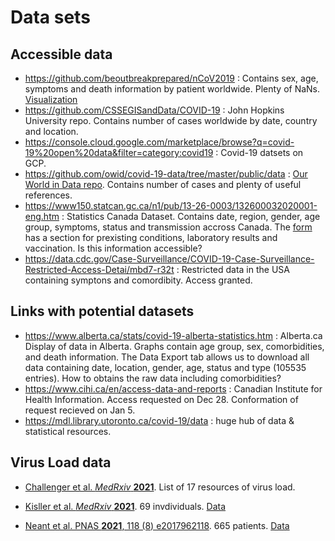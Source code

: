# Data sets

## Accessible data

- https://github.com/beoutbreakprepared/nCoV2019 : Contains sex, age, symptoms and death information by patient worldwide. Plenty of NaNs. [Visualization](https://www.gislounge.com/healthmaps-novel-coronavirus-data/)
- https://github.com/CSSEGISandData/COVID-19 : John Hopkins University repo. Contains number of cases worldwide by date, country and location.
- https://console.cloud.google.com/marketplace/browse?q=covid-19%20open%20data&filter=category:covid19 : Covid-19 datsets on GCP.
- https://github.com/owid/covid-19-data/tree/master/public/data : [Our World in Data repo](https://ourworldindata.org/coronavirus). Contains number of cases and plenty of useful references.
- https://www150.statcan.gc.ca/n1/pub/13-26-0003/132600032020001-eng.htm : Statistics Canada Dataset. Contains date, region, gender, age group, symptoms, status and transmission accross Canada. The [form](https://www.canada.ca/content/dam/phac-aspc/documents/services/diseases/2019-novel-coronavirus-infection/health-professionals/2019-nCoV-case-report-form-en.pdf) has a section for prexisting conditions, laboratory results and vaccination. Is this information accessible?
- https://data.cdc.gov/Case-Surveillance/COVID-19-Case-Surveillance-Restricted-Access-Detai/mbd7-r32t : Restricted data in the USA containing symptons and comordibity. Access granted. 

## Links with potential datasets

- https://www.alberta.ca/stats/covid-19-alberta-statistics.htm : Alberta.ca Display of data in Alberta. Graphs contain age group, sex, comorbidities, and death information. The Data Export tab allows us to download all data containing date, location, gender, age, status and type (105535 entries). How to obtains the raw data including comorbidities?
- https://www.cihi.ca/en/access-data-and-reports : Canadian Institute for Health Information. Access requested on Dec 28. Conformation of request recieved on Jan 5.
- https://mdl.library.utoronto.ca/covid-19/data : huge hub of data & statistical resources.

## Virus Load data

- [Challenger et al. *MedRxiv* **2021**](https://www.medrxiv.org/content/10.1101/2021.05.01.21256182v2). List of 17 resources of virus load.

- [Kisller et al. *MedRxiv* **2021**](https://www.medrxiv.org/content/10.1101/2021.02.16.21251535v2). 69 invdividuals. [Data](https://github.com/gradlab/CtTrajectories_AllVariants/blob/main/data/ct_dat_refined.csv)

- [Neant et al. PNAS **2021**, 118 (8) e2017962118](https://www.pnas.org/content/118/8/e2017962118). 665 patients. [Data](https://www.pnas.org/highwire/filestream/973147/field_highwire_adjunct_files/3/pnas.2017962118.sd01.csv)